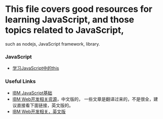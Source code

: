 # This file covers good resources for learning JavaScript, and those topics related to JavaScript, 
such as nodejs, JavaScript framework, library.


### JavaScript

* [学习JavaScript中的this](http://www.ibm.com/developerworks/cn/web/1207_wangqf_jsthis/)


### Useful Links

* [IBM JavaScript基础](http://www.ibm.com/developerworks/cn/web/lp/javascript/basic.html)
* [IBM Web开发相关资源](http://www.ibm.com/developerworks/cn/views/web/libraryview.jsp)，中文版的，
一些文章是翻译过来的，不是很全，建议直接看下面链接，英文版的。
* [IBM Web开发相关，英文版](http://www.ibm.com/developerworks/web/library/)
